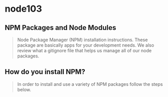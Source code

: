 # node103

## NPM Packages and Node Modules 

> Node Package Manager (NPM) installation instructions. These package are basically apps for your development needs.  We also review what a gitignore file that helps us manage all of our node packages.

## How do you install NPM?

> In order to install and use a variety of NPM packages follow the steps below. 

[]()


##